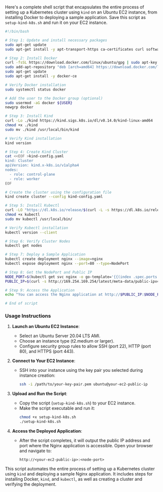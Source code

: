 Here's a complete shell script that encapsulates the entire process of setting up a Kubernetes cluster using `kind` on an Ubuntu EC2 instance, from installing Docker to deploying a sample application. Save this script as `setup-kind-k8s.sh` and run it on your EC2 instance.

```sh
#!/bin/bash

# Step 1: Update and install necessary packages
sudo apt-get update
sudo apt-get install -y apt-transport-https ca-certificates curl software-properties-common

# Step 2: Install Docker
curl -fsSL https://download.docker.com/linux/ubuntu/gpg | sudo apt-key add -
sudo add-apt-repository "deb [arch=amd64] https://download.docker.com/linux/ubuntu $(lsb_release -cs) stable"
sudo apt-get update
sudo apt-get install -y docker-ce

# Verify Docker installation
sudo systemctl status docker

# Add the user to the Docker group (optional)
sudo usermod -aG docker ${USER}
newgrp docker

# Step 3: Install Kind
curl -Lo ./kind https://kind.sigs.k8s.io/dl/v0.14.0/kind-linux-amd64
chmod +x ./kind
sudo mv ./kind /usr/local/bin/kind

# Verify Kind installation
kind version

# Step 4: Create Kind Cluster
cat <<EOF >kind-config.yaml
kind: Cluster
apiVersion: kind.x-k8s.io/v1alpha4
nodes:
  - role: control-plane
  - role: worker
EOF

# Create the cluster using the configuration file
kind create cluster --config kind-config.yaml

# Step 5: Install Kubectl
curl -LO "https://dl.k8s.io/release/$(curl -L -s https://dl.k8s.io/release/stable.txt)/bin/linux/amd64/kubectl"
chmod +x kubectl
sudo mv kubectl /usr/local/bin/

# Verify Kubectl installation
kubectl version --client

# Step 6: Verify Cluster Nodes
kubectl get nodes

# Step 7: Deploy a Sample Application
kubectl create deployment nginx --image=nginx
kubectl expose deployment nginx --port=80 --type=NodePort

# Step 8: Get the NodePort and Public IP
NODE_PORT=$(kubectl get svc nginx -o go-template='{{(index .spec.ports 0).nodePort}}')
PUBLIC_IP=$(curl -s http://169.254.169.254/latest/meta-data/public-ipv4)

# Step 9: Access the Application
echo "You can access the Nginx application at http://$PUBLIC_IP:$NODE_PORT"

# End of script
```

### Usage Instructions

1. **Launch an Ubuntu EC2 Instance**:
   - Select an Ubuntu Server 20.04 LTS AMI.
   - Choose an instance type (t2.medium or larger).
   - Configure security group rules to allow SSH (port 22), HTTP (port 80), and HTTPS (port 443).

2. **Connect to Your EC2 Instance**:
   - SSH into your instance using the key pair you selected during instance creation:
     ```sh
     ssh -i /path/to/your-key-pair.pem ubuntu@your-ec2-public-ip
     ```

3. **Upload and Run the Script**:
   - Copy the script (`setup-kind-k8s.sh`) to your EC2 instance.
   - Make the script executable and run it:
     ```sh
     chmod +x setup-kind-k8s.sh
     ./setup-kind-k8s.sh
     ```

4. **Access the Deployed Application**:
   - After the script completes, it will output the public IP address and port where the Nginx application is accessible. Open your browser and navigate to:
     ```
     http://<your-ec2-public-ip>:<node-port>
     ```

This script automates the entire process of setting up a Kubernetes cluster using `kind` and deploying a sample Nginx application. It includes steps for installing Docker, `kind`, and `kubectl`, as well as creating a cluster and verifying the deployment.